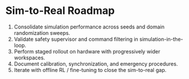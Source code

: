# Sim-to-Real Roadmap

1. Consolidate simulation performance across seeds and domain randomization sweeps.
2. Validate safety supervisor and command filtering in simulation-in-the-loop.
3. Perform staged rollout on hardware with progressively wider workspaces.
4. Document calibration, synchronization, and emergency procedures.
5. Iterate with offline RL / fine-tuning to close the sim-to-real gap.
